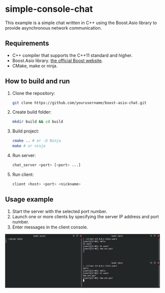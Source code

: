 # simple-console-chat

This example is a simple chat written in C++ using the Boost.Asio library to provide asynchronous network communication.

## Requirements

- C++ compiler that supports the C++11 standard and higher.
- Boost.Asio library. [the official Boost website](https://www.boost.org/).
- CMake, make or ninja.

## How to build and run

1. Clone the repository:
   ```bash
   git clone https://github.com/yourusername/boost-asio-chat.git
   ```
2. Create build folder:
   ```bash
   mkdir build && cd build
   ```
3. Build project:
   ```bash
   cmake .. # or -G Ninja
   make # or ninja
   ```
4. Run server:
   ```bash
   chat_server <port> [<port> ...]
   ```
5. Run client:
   ```bash
   client <host> <port> <nickname>
   ```

## Usage example
1. Start the server with the selected port number.
2. Launch one or more clients by specifying the server IP address and port number.
3. Enter messages in the client console.

![example_usage](./images/screenshot1.png)

